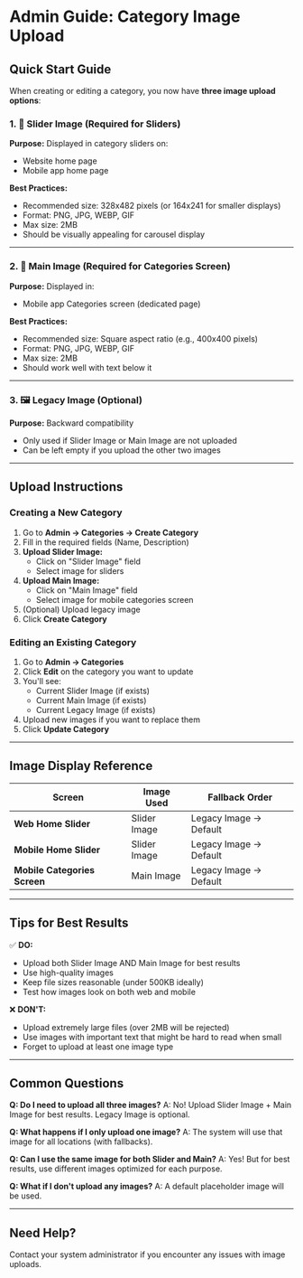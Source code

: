 # Admin Guide: Category Image Upload

## Quick Start Guide

When creating or editing a category, you now have **three image upload options**:

### 1. 🎠 Slider Image (Required for Sliders)
**Purpose:** Displayed in category sliders on:
- Website home page
- Mobile app home page

**Best Practices:**
- Recommended size: 328x482 pixels (or 164x241 for smaller displays)
- Format: PNG, JPG, WEBP, GIF
- Max size: 2MB
- Should be visually appealing for carousel display

---

### 2. 📱 Main Image (Required for Categories Screen)
**Purpose:** Displayed in:
- Mobile app Categories screen (dedicated page)

**Best Practices:**
- Recommended size: Square aspect ratio (e.g., 400x400 pixels)
- Format: PNG, JPG, WEBP, GIF
- Max size: 2MB
- Should work well with text below it

---

### 3. 🖼️ Legacy Image (Optional)
**Purpose:** Backward compatibility
- Only used if Slider Image or Main Image are not uploaded
- Can be left empty if you upload the other two images

---

## Upload Instructions

### Creating a New Category

1. Go to **Admin → Categories → Create Category**
2. Fill in the required fields (Name, Description)
3. **Upload Slider Image:**
   - Click on "Slider Image" field
   - Select image for sliders
4. **Upload Main Image:**
   - Click on "Main Image" field
   - Select image for mobile categories screen
5. (Optional) Upload legacy image
6. Click **Create Category**

### Editing an Existing Category

1. Go to **Admin → Categories**
2. Click **Edit** on the category you want to update
3. You'll see:
   - Current Slider Image (if exists)
   - Current Main Image (if exists)
   - Current Legacy Image (if exists)
4. Upload new images if you want to replace them
5. Click **Update Category**

---

## Image Display Reference

| Screen | Image Used | Fallback Order |
|--------|-----------|----------------|
| **Web Home Slider** | Slider Image | Legacy Image → Default |
| **Mobile Home Slider** | Slider Image | Legacy Image → Default |
| **Mobile Categories Screen** | Main Image | Legacy Image → Default |

---

## Tips for Best Results

✅ **DO:**
- Upload both Slider Image AND Main Image for best results
- Use high-quality images
- Keep file sizes reasonable (under 500KB ideally)
- Test how images look on both web and mobile

❌ **DON'T:**
- Upload extremely large files (over 2MB will be rejected)
- Use images with important text that might be hard to read when small
- Forget to upload at least one image type

---

## Common Questions

**Q: Do I need to upload all three images?**
A: No! Upload Slider Image + Main Image for best results. Legacy Image is optional.

**Q: What happens if I only upload one image?**
A: The system will use that image for all locations (with fallbacks).

**Q: Can I use the same image for both Slider and Main?**
A: Yes! But for best results, use different images optimized for each purpose.

**Q: What if I don't upload any images?**
A: A default placeholder image will be used.

---

## Need Help?

Contact your system administrator if you encounter any issues with image uploads.
